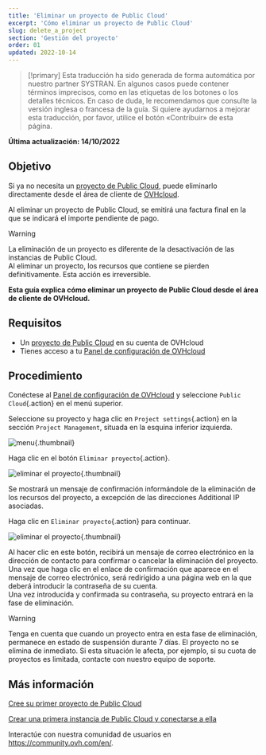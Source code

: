 ```yaml
---
title: 'Eliminar un proyecto de Public Cloud'
excerpt: 'Cómo eliminar un proyecto de Public Cloud'
slug: delete_a_project
section: 'Gestión del proyecto'
order: 01
updated: 2022-10-14
---
```


> [!primary]
> Esta traducción ha sido generada de forma automática por nuestro partner SYSTRAN. En algunos casos puede contener términos imprecisos, como en las etiquetas de los botones o los detalles técnicos. En caso de duda, le recomendamos que consulte la versión inglesa o francesa de la guía. Si quiere ayudarnos a mejorar esta traducción, por favor, utilice el botón «Contribuir» de esta página.
> 

**Última actualización: 14/10/2022**

## Objetivo

Si ya no necesita un [proyecto de Public Cloud](https://www.ovhcloud.com/es/public-cloud/), puede eliminarlo directamente desde el área de cliente de [OVHcloud](https://ca.ovh.com/auth/?action=gotomanager&from=https://www.ovh.com/world/&ovhSubsidiary=ws).

Al eliminar un proyecto de Public Cloud, se emitirá una factura final en la que se indicará el importe pendiente de pago.

> [!warning]
>
La eliminación de un proyecto es diferente de la desactivación de las instancias de Public Cloud.<br>
Al eliminar un proyecto, los recursos que contiene se pierden definitivamente. Esta acción es irreversible.
>

**Esta guía explica cómo eliminar un proyecto de Public Cloud desde el área de cliente de OVHcloud.**

## Requisitos

- Un [proyecto de Public Cloud](https://www.ovhcloud.com/es/public-cloud/) en su cuenta de OVHcloud
- Tienes acceso a tu [Panel de configuración de OVHcloud](https://ca.ovh.com/auth/?action=gotomanager&from=https://www.ovh.com/world/&ovhSubsidiary=ws)

## Procedimiento

Conéctese al [Panel de configuración de OVHcloud](https://ca.ovh.com/auth/?action=gotomanager&from=https://www.ovh.com/world/&ovhSubsidiary=ws) y seleccione `Public Cloud`{.action} en el menú superior.

Seleccione su proyecto y haga clic en `Project settings`{.action} en la sección `Project Management`, situada en la esquina inferior izquierda.

![menu](images/deleteproject.png){.thumbnail}

Haga clic en el botón `Eliminar proyecto`{.action}.

![eliminar el proyecto](images/deleteproject1.png){.thumbnail}

Se mostrará un mensaje de confirmación informándole de la eliminación de los recursos del proyecto, a excepción de las direcciones Additional IP asociadas. 

Haga clic en `Eliminar proyecto`{.action} para continuar. 

![eliminar el proyecto](images/deleteproject2.png){.thumbnail}

Al hacer clic en este botón, recibirá un mensaje de correo electrónico en la dirección de contacto para confirmar o cancelar la eliminación del proyecto.<br>
Una vez que haga clic en el enlace de confirmación que aparece en el mensaje de correo electrónico, será redirigido a una página web en la que deberá introducir la contraseña de su cuenta.<br>
Una vez introducida y confirmada su contraseña, su proyecto entrará en la fase de eliminación.

> [!warning]
> Tenga en cuenta que cuando un proyecto entra en esta fase de eliminación, permanece en estado de suspensión durante 7 días. El proyecto no se elimina de inmediato. Si esta situación le afecta, por ejemplo, si su cuota de proyectos es limitada, contacte con nuestro equipo de soporte.
>

## Más información

[Cree su primer proyecto de Public Cloud](https://docs.ovh.com/us/es/public-cloud/crear_su_primer_proyecto_de_public_cloud/)

[Crear una primera instancia de Public Cloud y conectarse a ella](https://docs.ovh.com/us/es/public-cloud/public-cloud-primeros-pasos/)

Interactúe con nuestra comunidad de usuarios en <https://community.ovh.com/en/>.